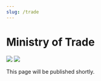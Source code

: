 ```yaml
---
slug: /trade
---
```


# Ministry of Trade

<aside>
<div class="social-icons">
<a href="https://discord.gg/DV4cTjPD5U" target="_blank"><img src="/img/discord.png" class="social-icon" /></a>
<a href="https://social.bcrbx.com/@tradeBC" target="_blank"><img src="/img/mastodon.png" class="social-icon" /></a>
</div>
</aside>

This page will be published shortly.
